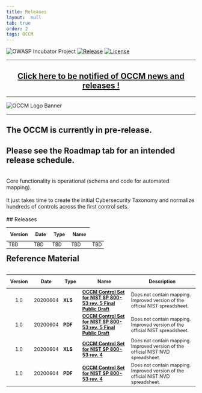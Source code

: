 ```yaml
---
title: Releases
layout:  null
tab: true
order: 2
tags: OCCM
---
```


<!-- Global site tag (gtag.js) - Google Analytics -->
<script async src="https://www.googletagmanager.com/gtag/js?id=UA-153589924-2"></script>
<script>
  window.dataLayer = window.dataLayer || [];
  function gtag(){dataLayer.push(arguments);}
  gtag('js', new Date());

  gtag('config', 'UA-153589924-2');
</script>

![OWASP Incubator Project](https://owasp.org/www-project-cyber-controls-matrix/assets/images/OWASP-Incubator_Project-blue.svg)
[![Release](https://owasp.org/www-project-cyber-controls-matrix/assets/images/release-tbd-blue.svg)](https://cybercontrolsmatrix.com/#div-releases)
[![License](https://owasp.org/www-project-cyber-controls-matrix/assets/images/license-CC--BY_4.0-blue.svg)](https://creativecommons.org/licenses/by/4.0/)

***
<p><h2 style="text-align:center" target="_blank"><a href="https://eepurl.com/g3kJBP">Click here to be notified of OCCM news and releases !</a></h2></p>

***
![OCCM Logo Banner](https://owasp.org/www-project-cyber-controls-matrix/assets/images/OCCM-logo-1000x348-wht.png)

***
## The OCCM is currently in pre-release.
## Please see the Roadmap tab for an intended release schedule.
<br>
Core functionality is operational (schema and code for automated mapping).<br>
<br>
It just takes time to create the initial Cybersecurity Taxonomy and normalize hundreds of controls across the first control sets.<br>
<br>
## Releases

<table align="left" style="font-size:90%;max-width:100%">
<thead>
  <tr>
    <th style="white-space:nowrap;padding:10px;vertical-align:top;text-align:center">Version</th>
    <th style="white-space:nowrap;padding:10px;vertical-align:top;text-align:center">Date</th>
    <th style="white-space:nowrap;padding:10px;vertical-align:top;text-align:center">Type</th>
    <th style="white-space:nowrap;padding:10px;vertical-align:top;text-align:center">Name</th>
  </tr>
</thead>
<tbody>
  <tr><td>TBD</td><td>TBD</td><td>TBD</td><td>TBD</td><td>TBD</td></tr>
</tbody>
</table>

## Reference Material

<table align="left" style="font-size:90%;max-width:100%">
<thead>
  <tr>
    <th style="white-space:nowrap;padding:10px;vertical-align:top;text-align:center">Version</th>
    <th style="white-space:nowrap;padding:10px;vertical-align:top;text-align:center">Date</th>
    <th style="white-space:nowrap;padding:10px;vertical-align:top;text-align:center">Type</th>
    <th style="white-space:nowrap;padding:10px;vertical-align:top;text-align:center">Name</th>
    <th style="white-space:pre-line;padding:10px;vertical-align:top;text-align:center">Description</th>
  </tr>
</thead>
<tbody>
  <tr><td style="text-align:center">1.0</td><td style="white-space:nowrap">20200604</td><td style="white-space:nowrap"><b>XLS</b></td><td><a href="https://www.cybercontrolsmatrix.com/Releases/OCCM Control Set - NIST SP 800-53 r5 Final Public Draft_v1.0.xlsx"><b>OCCM Control Set for NIST SP 800-53 rev. 5 Final Public Draft</b></a></td><td>Does not contain mapping. Improved version of the official NIST spreadsheet.</td></tr>
  <tr><td style="text-align:center">1.0</td><td style="white-space:nowrap">20200604</td><td style="white-space:nowrap"><b>PDF</b></td><td><a href="https://www.cybercontrolsmatrix.com/Releases/OCCM Control Set - NIST SP 800-53 r5 Final Public Draft_v1.0.pdf"><b>OCCM Control Set for NIST SP 800-53 rev. 5 Final Public Draft</b></a></td><td>Does not contain mapping. Improved version of the official NIST spreadsheet.</td></tr>
  <tr><td style="text-align:center">1.0</td><td style="white-space:nowrap">20200604</td><td style="white-space:nowrap"><b>XLS</b></td><td><a href="https://www.cybercontrolsmatrix.com/Releases/OCCM Control Set - NIST SP 800-53 r4_v1.0.xlsx"><b>OCCM Control Set for NIST SP 800-53 rev. 4</b></a></td><td>Does not contain mapping. Improved version of the official NIST NVD spreadsheet.</td></tr>
  <tr><td style="text-align:center">1.0</td><td style="white-space:nowrap">20200604</td><td style="white-space:nowrap"><b>PDF</b></td><td><a href="https://www.cybercontrolsmatrix.com/Releases/OCCM Control Set - NIST SP 800-53 r4_v1.0.pdf"><b>OCCM Control Set for NIST SP 800-53 rev. 4</b></a></td><td>Does not contain mapping. Improved version of the official NIST NVD spreadsheet.</td></tr>
</tbody>
</table>
